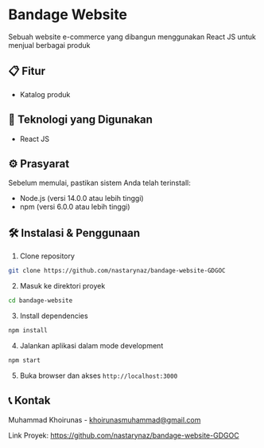 # Bandage Website

Sebuah website e-commerce yang dibangun menggunakan React JS untuk menjual berbagai produk

## 📋 Fitur

- Katalog produk

## 🚀 Teknologi yang Digunakan

- React JS

## ⚙️ Prasyarat

Sebelum memulai, pastikan sistem Anda telah terinstall:
- Node.js (versi 14.0.0 atau lebih tinggi)
- npm (versi 6.0.0 atau lebih tinggi)

## 🛠️ Instalasi & Penggunaan

1. Clone repository
```bash
git clone https://github.com/nastarynaz/bandage-website-GDGOC
```

2. Masuk ke direktori proyek
```bash
cd bandage-website
```

3. Install dependencies
```bash
npm install
```

4. Jalankan aplikasi dalam mode development
```bash
npm start
```

5. Buka browser dan akses `http://localhost:3000`


## 📞 Kontak

Muhammad Khoirunas - khoirunasmuhammad@gmail.com

Link Proyek: https://github.com/nastarynaz/bandage-website-GDGOC
